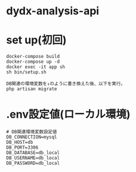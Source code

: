 # dydx-analysis-api

# set up(初回)
```
docker-compose build
docker-compose up -d
docker exec -it app sh
sh bin/setup.sh

DB関連の環境変数を↓のように書き換えた後、以下を実行。
php artisan migrate
```

# .env設定値(ローカル環境)
```
# DB関連環境変数設定値
DB_CONNECTION=mysql
DB_HOST=db
DB_PORT=3306
DB_DATABASE=db_local
DB_USERNAME=db_local
DB_PASSWORD=db_local
```

